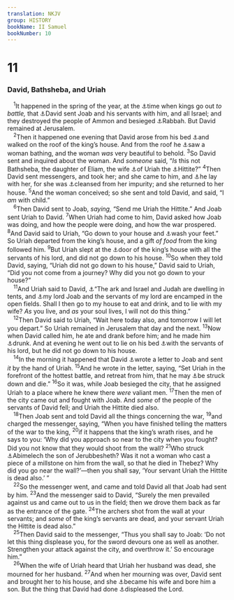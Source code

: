 ```yaml
---
translation: NKJV
group: HISTORY
bookName: II Samuel 
bookNumber: 10
---
```


<div class="title"><h1>11</h1><h3>David, Bathsheba, and Uriah</h3></div>
<span class="verse 2sa_11_1"> <sup>1</sup>It happened in the spring of the year, at the <a data-toggle="tooltip" data-placement="bottom" title="2 Sam. 8:6">⚓</a>time when kings go out <i>to</i> <i>battle,</i> that <a data-toggle="tooltip" data-placement="bottom" title="1 Kin. 20:22–26">⚓</a>David sent Joab and his servants with him, and all Israel; and they destroyed the people of Ammon and besieged <a data-toggle="tooltip" data-placement="bottom" title="1 Chr. 20:1">⚓</a>Rabbah. But David remained at Jerusalem.<br/></span>
<span class="verse 2sa_11_2"> <sup>2</sup>Then it happened one evening that David arose from his bed <a data-toggle="tooltip" data-placement="bottom" title="2 Sam. 12:26; Jer. 49:2, 3; Amos 1:14">⚓</a>and walked on the roof of the king’s house. And from the roof he <a data-toggle="tooltip" data-placement="bottom" title="Deut. 22:8; 1 Sam. 9:25; Matt. 24:17; Acts 10:9">⚓</a>saw a woman bathing, and the woman <i>was</i> very beautiful to behold. </span>
<span class="verse 2sa_11_3"><sup>3</sup>So David sent and inquired about the woman. And <i>someone</i> said, “<i>Is</i> this not Bathsheba, the daughter of Eliam, the wife <a data-toggle="tooltip" data-placement="bottom" title="Gen. 34:2; (Ex. 20:17); Job 31:1; (Matt. 5:28)">⚓</a>of Uriah the <a data-toggle="tooltip" data-placement="bottom" title="2 Sam. 23:39">⚓</a>Hittite?” </span>
<span class="verse 2sa_11_4"><sup>4</sup>Then David sent messengers, and took her; and she came to him, and <a data-toggle="tooltip" data-placement="bottom" title="1 Sam. 26:6">⚓</a>he lay with her, for she was <a data-toggle="tooltip" data-placement="bottom" title="(Lev. 20:10; Deut. 22:22); Ps. 51:title; (James 1:14, 15)">⚓</a>cleansed from her impurity; and she returned to her house. </span>
<span class="verse 2sa_11_5"><sup>5</sup>And the woman conceived; so she sent and told David, and said, “I <i>am</i> with child.”<br/></span>
<span class="verse 2sa_11_6"> <sup>6</sup>Then David sent to Joab, <i>saying,</i> “Send me Uriah the Hittite.” And Joab sent Uriah to David. </span>
<span class="verse 2sa_11_7"><sup>7</sup>When Uriah had come to him, David asked how Joab was doing, and how the people were doing, and how the war prospered. </span>
<span class="verse 2sa_11_8"><sup>8</sup>And David said to Uriah, “Go down to your house and <a data-toggle="tooltip" data-placement="bottom" title="Lev. 15:19, 28">⚓</a>wash your feet.” So Uriah departed from the king’s house, and a gift <i>of</i> <i>food</i> from the king followed him. </span>
<span class="verse 2sa_11_9"><sup>9</sup>But Uriah slept at the <a data-toggle="tooltip" data-placement="bottom" title="Gen. 18:4; 19:2">⚓</a>door of the king’s house with all the servants of his lord, and did not go down to his house. </span>
<span class="verse 2sa_11_10"><sup>10</sup>So when they told David, saying, “Uriah did not go down to his house,” David said to Uriah, “Did you not come from a journey? Why did you not go down to your house?”<br/></span>
<span class="verse 2sa_11_11"> <sup>11</sup>And Uriah said to David, <a data-toggle="tooltip" data-placement="bottom" title="1 Kin. 14:27, 28">⚓</a>“The ark and Israel and Judah are dwelling in tents, and <a data-toggle="tooltip" data-placement="bottom" title="2 Sam. 7:2, 6">⚓</a>my lord Joab and the servants of my lord are encamped in the open fields. Shall I then go to my house to eat and drink, and to lie with my wife? <i>As</i> you live, and <i>as</i> your soul lives, I will not do this thing.”<br/></span>
<span class="verse 2sa_11_12"> <sup>12</sup>Then David said to Uriah, “Wait here today also, and tomorrow I will let you depart.” So Uriah remained in Jerusalem that day and the next. </span>
<span class="verse 2sa_11_13"><sup>13</sup>Now when David called him, he ate and drank before him; and he made him <a data-toggle="tooltip" data-placement="bottom" title="2 Sam. 20:6–22">⚓</a>drunk. And at evening he went out to lie on his bed <a data-toggle="tooltip" data-placement="bottom" title="Gen. 19:33, 35">⚓</a>with the servants of his lord, but he did not go down to his house.<br/></span>
<span class="verse 2sa_11_14"> <sup>14</sup>In the morning it happened that David <a data-toggle="tooltip" data-placement="bottom" title="2 Sam. 11:9">⚓</a>wrote a letter to Joab and sent <i>it</i> by the hand of Uriah. </span>
<span class="verse 2sa_11_15"><sup>15</sup>And he wrote in the letter, saying, “Set Uriah in the forefront of the hottest battle, and retreat from him, that he may <a data-toggle="tooltip" data-placement="bottom" title="1 Kin. 21:8, 9">⚓</a>be struck down and die.” </span>
<span class="verse 2sa_11_16"><sup>16</sup>So it was, while Joab besieged the city, that he assigned Uriah to a place where he knew there <i>were</i> valiant men. </span>
<span class="verse 2sa_11_17"><sup>17</sup>Then the men of the city came out and fought with Joab. And <i>some</i> of the people of the servants of David fell; and Uriah the Hittite died also.<br/></span>
<span class="verse 2sa_11_18"> <sup>18</sup>Then Joab sent and told David all the things concerning the war, </span>
<span class="verse 2sa_11_19"><sup>19</sup>and charged the messenger, saying, “When you have finished telling the matters of the war to the king, </span>
<span class="verse 2sa_11_20"><sup>20</sup>if it happens that the king’s wrath rises, and he says to you: ‘Why did you approach so near to the city when you fought? Did you not know that they would shoot from the wall? </span>
<span class="verse 2sa_11_21"><sup>21</sup>Who struck <a data-toggle="tooltip" data-placement="bottom" title="2 Sam. 12:9">⚓</a>Abimelech the son of Jerubbesheth? Was it not a woman who cast a piece of a millstone on him from the wall, so that he died in Thebez? Why did you go near the wall?’—then you shall say, ‘Your servant Uriah the Hittite is dead also.’ ”<br/></span>
<span class="verse 2sa_11_22"> <sup>22</sup>So the messenger went, and came and told David all that Joab had sent by him. </span>
<span class="verse 2sa_11_23"><sup>23</sup>And the messenger said to David, “Surely the men prevailed against us and came out to us in the field; then we drove them back as far as the entrance of the gate. </span>
<span class="verse 2sa_11_24"><sup>24</sup>The archers shot from the wall at your servants; and <i>some</i> of the king’s servants are dead, and your servant Uriah the Hittite is dead also.”<br/></span>
<span class="verse 2sa_11_25"> <sup>25</sup>Then David said to the messenger, “Thus you shall say to Joab: ‘Do not let this thing displease you, for the sword devours one as well as another. Strengthen your attack against the city, and overthrow it.’ So encourage him.”<br/></span>
<span class="verse 2sa_11_26"> <sup>26</sup>When the wife of Uriah heard that Uriah her husband was dead, she mourned for her husband. </span>
<span class="verse 2sa_11_27"><sup>27</sup>And when her mourning was over, David sent and brought her to his house, and she <a data-toggle="tooltip" data-placement="bottom" title="Judg. 9:50–54">⚓</a>became his wife and bore him a son. But the thing that David had done <a data-toggle="tooltip" data-placement="bottom" title="2 Sam. 12:9">⚓</a>displeased the Lord.<br/></span>
